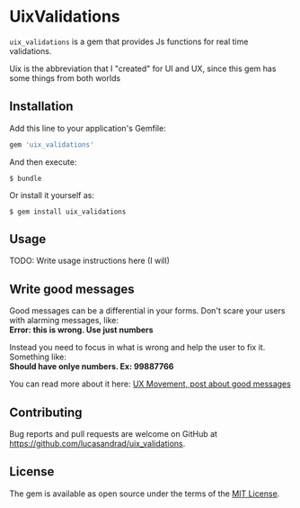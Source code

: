 # UixValidations

`uix_validations` is a gem that provides Js functions for real time validations.

Uix is the abbreviation that I "created" for UI and UX, since this gem has some things from both worlds

## Installation

Add this line to your application's Gemfile:

```ruby
gem 'uix_validations'
```

And then execute:

    $ bundle

Or install it yourself as:

    $ gem install uix_validations

## Usage

TODO: Write usage instructions here (I will)

## Write good messages

Good messages can be a differential in your forms. Don't scare your users with alarming messages, like:<br>**Error: this is wrong. Use just numbers**<br>

Instead you need to focus in what is wrong and help the user to fix it. Something like:<br>
**Should have onlye numbers. Ex: 99887766**

You can read more about it here: [UX Movement, post about good messages](http://uxmovement.com/forms/how-to-make-your-form-error-messages-more-reassuring/)


## Contributing

Bug reports and pull requests are welcome on GitHub at https://github.com/lucasandrad/uix_validations.

## License

The gem is available as open source under the terms of the [MIT License](https://opensource.org/licenses/MIT).
